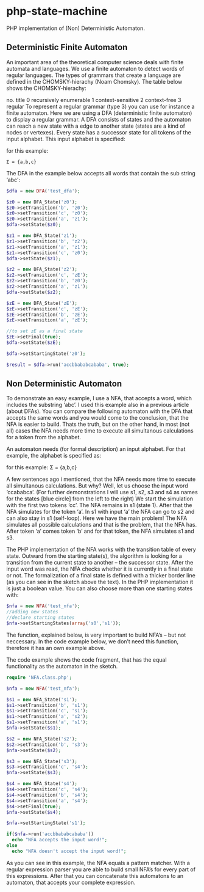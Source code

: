 # php-state-machine
PHP implementation of (Non) Deterministic Automaton.

## Deterministic Finite Automaton

An important area of the theoretical computer science deals with finite automata and languages. We use a finite automaton to detect words of regular languages. The types of grammars that create a language are defined in the CHOMSKY-hierachy (Noam Chomsky). The table below shows the CHOMSKY-hierachy:

no.	title
0	recursively enumerable
1	context-sensitive
2	context-free
3	regular
To represent a regular grammar (type 3) you can use for instance a finite automaton. Here we are using a DFA (deterministic finite automaton) to display a regular grammar. A DFA consists of states and the automaton can reach a new state with a edge to another state (states are a kind of nodes or vertexes). Every state has a successor state for all tokens of the input alphabet. This input alphabet is specified:

for this example:
```
Σ = {a,b,c}
```
The DFA in the example below accepts all words that contain the sub string ‘abc':

```PHP
$dfa = new DFA('test_dfa');

$z0 = new DFA_State('z0');
$z0->setTransition('b', 'z0');
$z0->setTransition('c', 'z0');
$z0->setTransition('a', 'z1');
$dfa->setState($z0);

$z1 = new DFA_State('z1');
$z1->setTransition('b', 'z2');
$z1->setTransition('a', 'z1');
$z1->setTransition('c', 'z0');
$dfa->setState($z1);

$z2 = new DFA_State('z2');
$z2->setTransition('c', 'zE');
$z2->setTransition('b', 'z0');
$z2->setTransition('a', 'z1');
$dfa->setState($z2);

$zE = new DFA_State('zE');
$zE->setTransition('c', 'zE');
$zE->setTransition('b', 'zE');
$zE->setTransition('a', 'zE');

//to set zE as a final state
$zE->setFinal(true);
$dfa->setState($zE);

$dfa->setStartingState('z0');

$result = $dfa->run('accbbababcababa', true);
```
## Non Deterministic Automaton

To demonstrate an easy example, I use a NFA, that accepts a word, which includes the substring ‘abc’. I used this example also in a previous article (about DFAs). You can compare the following automaton with the DFA that accepts the same words and you would come to the conclusion, that the NFA is easier to build. Thats the truth, but on the other hand, in most (not all) cases the NFA needs more time to execute all simultanous calculations for a token from the alphabet.

An automaton needs (for formal description) an input alphabet. For that example, the alphabet is specified as:

for this example:
Σ = {a,b,c}


A few sentences ago i mentioned, that the NFA needs more time to execute all simultanous calculations. But why? Well, let us choose the input word ‘ccababca’. (For further demonstrations I will use s1, s2, s3 and s4 as names for the states [blue circle] from the left to the right) We start the simulation with the first two tokens ‘cc’. The NFA remains in s1 (state 1). After that the NFA simulates for the token ‘a’. In s1 with input ‘a’ the NFA can go to s2 and can also stay in s1 (self-loop). Here we have the main problem! The NFA simulates all possible calculations and that is the problem, that the NFA has. After token ‘a’ comes token ‘b’ and for that token, the NFA simulates s1 and s3.

The PHP implementation of the NFA works with the transition table of every state. Outward from the starting state(s), the algorithm is looking for a transition from the current state to another – the successor state. After the input word was read, the NFA checks whether it is currently in a final state or not. The formalization of a final state is defined with a thicker border line (as you can see in the sketch above the text). In the PHP implementation it is just a boolean value. You can also choose more than one starting states with:

```php
$nfa = new NFA('test_nfa');
//adding new states
//declare starting states
$nfa->setStartingStates(array('s0','s1'));

```
The function, explained below, is very important to build NFA’s – but not neccessary. In the code example below, we don’t need this function, therefore it has an own example above.

The code example shows the code fragment, that has the equal functionality as the automaton in the sketch.

```PHP
require 'NFA.class.php';

$nfa = new NFA('test_nfa');

$s1 = new NFA_State('s1');
$s1->setTransition('b', 's1');
$s1->setTransition('c', 's1');
$s1->setTransition('a', 's2');
$s1->setTransition('a', 's1');
$nfa->setState($s1);

$s2 = new NFA_State('s2');
$s2->setTransition('b', 's3');
$nfa->setState($s2);

$s3 = new NFA_State('s3');
$s3->setTransition('c', 's4');
$nfa->setState($s3);

$s4 = new NFA_State('s4');
$s4->setTransition('c', 's4');
$s4->setTransition('b', 's4');
$s4->setTransition('a', 's4');
$s4->setFinal(true);
$nfa->setState($s4);

$nfa->setStartingState('s1');

if($nfa->run('accbbababcababa'))
  echo "NFA accepts the input word!";
else
  echo "NFA doesn't accept the input word!";
```

As you can see in this example, the NFA equals a pattern matcher. With a regular expression parser you are able to build small NFA’s for every part of this expressions. After that you can concatenate this automatons to an automaton, that accepts your complete expression.

